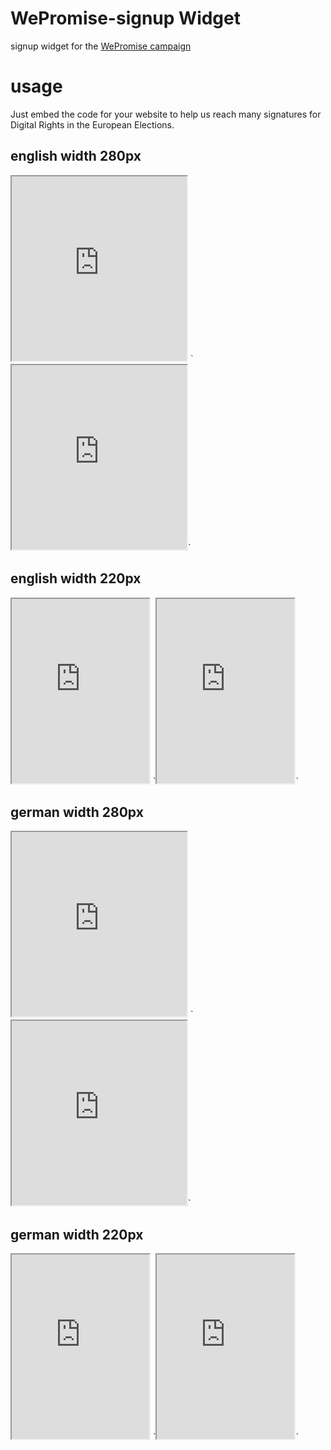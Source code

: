 WePromise-signup Widget
================

signup widget for the [WePromise campaign](https://www.wepromise.eu/)

# usage

Just embed the code for your website to help us reach many signatures for Digital Rights in the European Elections. 

## english width 280px
<iframe src="https://www.wepromise.eu/signup/en280/" width="280" height="295"></iframe>
`<iframe src="https://www.wepromise.eu/signup/en280/" width="280" height="295"></iframe>`

## english width 220px
<iframe src="https://www.wepromise.eu/signup/en220/" width="220" height="295"></iframe>
`<iframe src="https://www.wepromise.eu/signup/en220/" width="220" height="295"></iframe>`

## german width 280px
<iframe src="https://www.wepromise.eu/signup/de280/" width="280" height="295"></iframe>
`<iframe src="https://www.wepromise.eu/signup/de280/" width="280" height="295"></iframe>`

## german width 220px
<iframe src="https://www.wepromise.eu/signup/de220/" width="220" height="295"></iframe>
`<iframe src="https://www.wepromise.eu/signup/de220/" width="220" height="295"></iframe>`